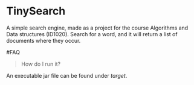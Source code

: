 # TinySearch

A simple search engine, made as a project for the course Algorithms and Data structures (ID1020).
Search for a word, and it will return a list of documents where they occur. 


#FAQ
> How do I run it? 

An executable jar file can be found under *target*. 


